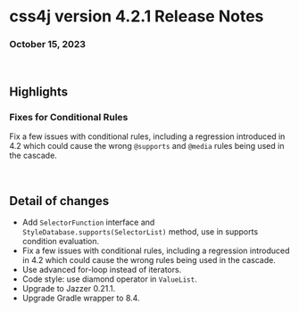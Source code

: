 # css4j version 4.2.1 Release Notes

### October 15, 2023

<br/>

## Highlights

### Fixes for Conditional Rules

Fix a few issues with conditional rules, including a regression introduced in
4.2 which could cause the wrong `@supports` and `@media` rules being used in the
cascade.

<br/>

## Detail of changes


- Add `SelectorFunction` interface and `StyleDatabase.supports(SelectorList)` method, use in supports condition evaluation.
- Fix a few issues with conditional rules, including a regression introduced in 4.2 which could cause the wrong rules being used in the cascade.
- Use advanced for-loop instead of iterators.
- Code style: use diamond operator in `ValueList`.
- Upgrade to Jazzer 0.21.1.
- Upgrade Gradle wrapper to 8.4.

